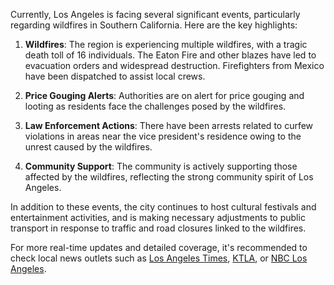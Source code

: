 Currently, Los Angeles is facing several significant events, particularly regarding wildfires in Southern California. Here are the key highlights:

1. **Wildfires**: The region is experiencing multiple wildfires, with a tragic death toll of 16 individuals. The Eaton Fire and other blazes have led to evacuation orders and widespread destruction. Firefighters from Mexico have been dispatched to assist local crews.

2. **Price Gouging Alerts**: Authorities are on alert for price gouging and looting as residents face the challenges posed by the wildfires.

3. **Law Enforcement Actions**: There have been arrests related to curfew violations in areas near the vice president's residence owing to the unrest caused by the wildfires.

4. **Community Support**: The community is actively supporting those affected by the wildfires, reflecting the strong community spirit of Los Angeles.

In addition to these events, the city continues to host cultural festivals and entertainment activities, and is making necessary adjustments to public transport in response to traffic and road closures linked to the wildfires. 

For more real-time updates and detailed coverage, it's recommended to check local news outlets such as [Los Angeles Times](https://www.latimes.com/), [KTLA](https://ktla.com/), or [NBC Los Angeles](https://www.nbclosangeles.com/).
